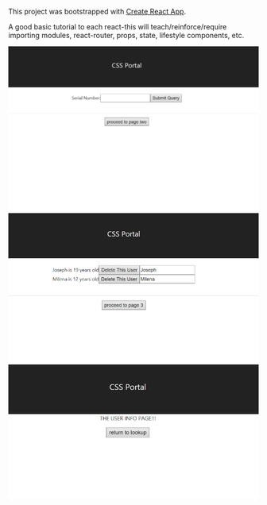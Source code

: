 This project was bootstrapped with [Create React App](https://github.com/facebookincubator/create-react-app).

A good basic tutorial to each react-this will teach/reinforce/require importing modules, react-router, props, state, lifestyle components, etc. 

![ReactPage1](/READMEimages/React2pg1.png)
![ReactPage2](/READMEimages/React2pg2.png)
![ReactPage3](./READMEimages/React2pg3.png)
